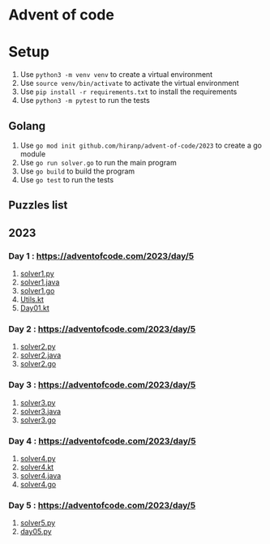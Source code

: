 # Advent of code

# Setup

1. Use `python3 -m venv venv` to create a virtual environment
2. Use `source venv/bin/activate` to activate the virtual environment
3. Use `pip install -r requirements.txt` to install the requirements
4. Use `python3 -m pytest` to run the tests

## Golang

1. Use `go mod init github.com/hiranp/advent-of-code/2023` to create a go module
2. Use `go run solver.go` to run the main program
3. Use `go build` to build the program
4. Use `go test` to run the tests

## Puzzles list


## 2023

### Day 1 : https://adventofcode.com/2023/day/5

1. [solver1.py](https://github.com/hiranp/advent-of-code/blob/main/2023/1/src/solver1.py)
2. [solver1.java](https://github.com/hiranp/advent-of-code/blob/main/2023/1/src/solver1.java)
3. [solver1.go](https://github.com/hiranp/advent-of-code/blob/main/2023/1/src/solver1.go)
4. [Utils.kt](https://github.com/hiranp/advent-of-code/blob/main/2023/1/src/Utils.kt)
5. [Day01.kt](https://github.com/hiranp/advent-of-code/blob/main/2023/1/src/Day01.kt)

### Day 2 : https://adventofcode.com/2023/day/5

1. [solver2.py](https://github.com/hiranp/advent-of-code/blob/main/2023/2/src/solver2.py)
2. [solver2.java](https://github.com/hiranp/advent-of-code/blob/main/2023/2/src/solver2.java)
3. [solver2.go](https://github.com/hiranp/advent-of-code/blob/main/2023/2/src/solver2.go)

### Day 3 : https://adventofcode.com/2023/day/5

1. [solver3.py](https://github.com/hiranp/advent-of-code/blob/main/2023/3/src/solver3.py)
2. [solver3.java](https://github.com/hiranp/advent-of-code/blob/main/2023/3/src/solver3.java)
3. [solver3.go](https://github.com/hiranp/advent-of-code/blob/main/2023/3/src/solver3.go)

### Day 4 : https://adventofcode.com/2023/day/5

1. [solver4.py](https://github.com/hiranp/advent-of-code/blob/main/2023/4/src/solver4.py)
2. [solver4.kt](https://github.com/hiranp/advent-of-code/blob/main/2023/4/src/solver4.kt)
3. [solver4.java](https://github.com/hiranp/advent-of-code/blob/main/2023/4/src/solver4.java)
4. [solver4.go](https://github.com/hiranp/advent-of-code/blob/main/2023/4/src/solver4.go)

### Day 5 : https://adventofcode.com/2023/day/5

1. [solver5.py](https://github.com/hiranp/advent-of-code/blob/main/2023/5/src/solver5.py)
2. [day05.py](https://github.com/hiranp/advent-of-code/blob/main/2023/5/src/day05.py)